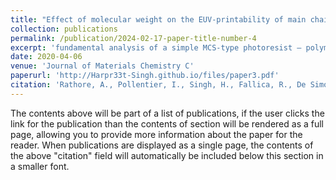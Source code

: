 ```yaml
---
title: "Effect of molecular weight on the EUV-printability of main chain scission type polymers"
collection: publications
permalink: /publication/2024-02-17-paper-title-number-4
excerpt: 'fundamental analysis of a simple MCS-type photoresist – polymethyl methacrylate (PMMA), is studied and correlated with the parameters of EUV-patterning (called litho-parameters).'
date: 2020-04-06
venue: 'Journal of Materials Chemistry C'
paperurl: 'http://Harpr33t-Singh.github.io/files/paper3.pdf'
citation: 'Rathore, A., Pollentier, I., Singh, H., Fallica, R., De Simone, D., & De Gendt, S (2020). &quot;Paper Title Number 3.&quot; <i>Journal of Materials Chemistry C</i>., 8(17), 5958-5966.'
---
```


The contents above will be part of a list of publications, if the user clicks the link for the publication than the contents of section will be rendered as a full page, allowing you to provide more information about the paper for the reader. When publications are displayed as a single page, the contents of the above "citation" field will automatically be included below this section in a smaller font.
